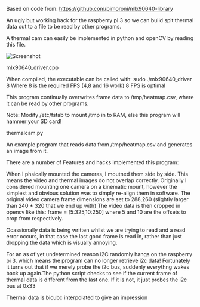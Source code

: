 Based on code from: https://github.com/pimoroni/mlx90640-library

An ugly but working hack for the raspberry pi 3 so we can build spit thermal data out to a file to be read by other programs.

A thermal cam can easily be implemented in python and openCV by reading this file.

![Screenshot](media/thermal.png)

mlx90640_driver.cpp

When compiled, the executable can be called with: sudo ./mlx90640_driver 8
Where 8 is the required FPS (4,8 and 16 work) 8 FPS is optimal

This program continually overwrites frame data to /tmp/heatmap.csv, where it can be read by other programs.

Note: Modify /etc/fstab to mount /tmp in to RAM, else this program will hammer your SD card!

thermalcam.py

An example program that reads data from /tmp/heatmap.csv and generates an image from it.

There are a number of Features and hacks implemented this program:

When I phsically mounted the cameras, I moutned them side by side. This means the video and thermal images do not overlap correctly. Originally I considered mounting one camera on a kinematic mount, however the simplest and obvious solution was to simply re-align them in software.
The original video camera frame dimensions are set to 288,260 (slightly larger than 240 * 320 that we end up with)
The video data is then cropped in opencv like this: frame = [5:325,10:250] where 5 and 10 are the offsets to crop from respectively.

Ocassionally data is being written whilst we are trying to read and a read error occurs, in that case the last good frame is read in, rather than just dropping the data which is visually annoying.

For an as of yet undetermined reason i2C randomly hangs on the raspberry pi 3, which means the program can no longer retrieve i2c data! Fortunately it turns out that if we merely probe the i2c bus, suddenly everythng wakes back up again.The python script checks to see if the current frame of thermal data is different from the last one. If it is not, it just probes the i2c bus at 0x33

Thermal data is bicubc interpolated to give an impression 




